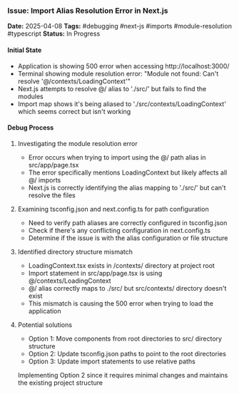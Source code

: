 ### Issue: Import Alias Resolution Error in Next.js
**Date:** 2025-04-08
**Tags:** #debugging #next-js #imports #module-resolution #typescript
**Status:** In Progress

#### Initial State
- Application is showing 500 error when accessing http://localhost:3000/
- Terminal showing module resolution error: "Module not found: Can't resolve '@/contexts/LoadingContext'"
- Next.js attempts to resolve @/ alias to './src/' but fails to find the modules
- Import map shows it's being aliased to './src/contexts/LoadingContext' which seems correct but isn't working

#### Debug Process
1. Investigating the module resolution error
   - Error occurs when trying to import using the @/ path alias in src/app/page.tsx
   - The error specifically mentions LoadingContext but likely affects all @/ imports
   - Next.js is correctly identifying the alias mapping to './src/' but can't resolve the files

2. Examining tsconfig.json and next.config.ts for path configuration
   - Need to verify path aliases are correctly configured in tsconfig.json
   - Check if there's any conflicting configuration in next.config.ts
   - Determine if the issue is with the alias configuration or file structure

3. Identified directory structure mismatch
   - LoadingContext.tsx exists in /contexts/ directory at project root
   - Import statement in src/app/page.tsx is using @/contexts/LoadingContext
   - @/ alias correctly maps to ./src/ but src/contexts/ directory doesn't exist
   - This mismatch is causing the 500 error when trying to load the application

4. Potential solutions
   - Option 1: Move components from root directories to src/ directory structure
   - Option 2: Update tsconfig.json paths to point to the root directories
   - Option 3: Update import statements to use relative paths
   
   Implementing Option 2 since it requires minimal changes and maintains the existing project structure
